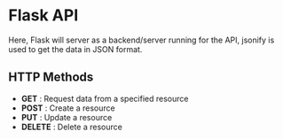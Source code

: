 # Flask API
Here, Flask will server as a backend/server running for the API, jsonify is used to get the data in JSON format.

## HTTP Methods

- **GET** : Request data from a specified resource
- **POST** : Create a resource
- **PUT** : Update a resource
- **DELETE** : Delete a resource